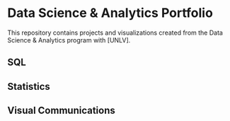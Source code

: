 # Data Science & Analytics Portfolio
This repository contains projects and visualizations created from the Data Science & Analytics program with [UNLV].

## SQL

## Statistics

## Visual Communications

